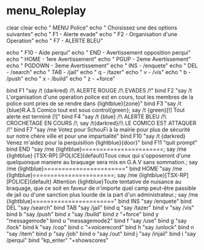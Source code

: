 # menu_Roleplay
clear
clear
echo "                   MENU Police"
echo "      Choisissez une des options suivantes"
echo "           F1 - Alerte evade"
echo "           F2 - Organisation d'une Operation"
echo "           F7 - ALERTE BLEU"

echo "           F10 - Aide perqui"
echo "           END - Avertissement opposition perqui"
echo "           HOME - 1ere Avertissement"
echo "           PGUP  - 2eme Avertissement"
echo "           PGDOWN - 3eme Avertissement"
echo "           INS - /enquete"
echo "           DEL - /search"
echo "           TAB - /jail"
echo "           q - /tazer"
echo "           v - /vis"
echo "           b - /push"
echo "           x - /build"
echo "           z - +force"

bind F1 "say /t {darkred} /!\ ALERTE ROUGE /!\ EVADES /!\"
bind F2 "say /t L'organisation d'une operation police est en cours, tout les membres de la police sont pries de se rendre dans {lightblue}{zone}"
bind F3 "say /t {blue}R.A.S Comico tout est sous control{green}; say /t {green}[!] Tout alerte est terminé [!]"
bind F4 "say /t {blue} /!\ ALERTE BLEU /!\ CROCHETAGE EN COURS /!\; say /t{darkred}/!\ LE COMICO EST ATTAQUER /!\"
bind F7 "say /me Votez pour SchouFi à la mairie pour plus de sécurité sur notre chère ville et pour une impartialité"
bind F10 "say /t {darkred} Venez m'aidez pour la perquisition {lightblue}{door}"
bind F11 "quit prompt"
bind END "say /me {lightblue}=======================; say /me {lightblue} [TSX-RP] [POLICE]{default}Tous ceux qui s'opposeront d'une quelquonque maniere au braquage sera mis en G.A.V sans sommation.; say /me {lightblue}======================="
bind HOME "say /me {lightblue}=======================; say /me {lightblue}[TSX-RP] [POLICE]{default} Attention {lightblue}Toute tentative de nuisance au braquage, que ce soit en faveur de n'importe quel camp peut-être passible de jail ou d'une sanction plus lourde de la part d'un administrateur.; say /me {lightblue}======================="
bind INS "say /enquete"
bind DEL "say /search"
bind TAB "say /jail"
bind q "say /tazer"
bind v "say /vis"
bind b "say /push"
bind x "say /build"
bind z "+force"
bind y "messagemode"
bind u "messagemode2"
bind f "say /use"
bind g "say /lock"
bind k "say /cop"
bind c "+voicerecord"
bind h "say /unlock"
bind n "say /item"
bind p "say /job"
bind o "say /out"
bind j "say /injail"
bind i "say /perqui"
bind "kp_enter" "+showscores"

